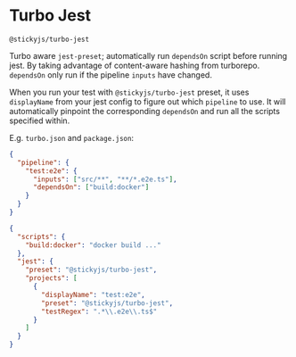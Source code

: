 # Turbo Jest

`@stickyjs/turbo-jest`

Turbo aware `jest-preset`; automatically run `dependsOn` script before running jest. By taking advantage of
content-aware hashing from turborepo. `dependsOn` only run if the pipeline `inputs` have changed.

When you run your test with `@stickyjs/turbo-jest` preset, it uses `displayName` from your jest config to
figure out which `pipeline` to use. It will automatically pinpoint the corresponding `dependsOn` and run all the scripts
specified within.

E.g. `turbo.json` and `package.json`:

```json
{
  "pipeline": {
    "test:e2e": {
      "inputs": ["src/**", "**/*.e2e.ts"],
      "dependsOn": ["build:docker"]
    }
  }
}
```

```json
{
  "scripts": {
    "build:docker": "docker build ..."
  },
  "jest": {
    "preset": "@stickyjs/turbo-jest",
    "projects": [
      {
        "displayName": "test:e2e",
        "preset": "@stickyjs/turbo-jest",
        "testRegex": ".*\\.e2e\\.ts$"
      }
    ]
  }
}
```
